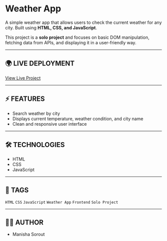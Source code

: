 # Weather App

A simple weather app that allows users to check the current weather for any city. Built using **HTML, CSS, and JavaScript**.  

This project is a **solo project** and focuses on basic DOM manipulation, fetching data from APIs, and displaying it in a user-friendly way.  

---

## 🌍 LIVE DEPLOYMENT

[View Live Project](https://monumental-blancmange-6f2ee1.netlify.app/)  

---

## ⚡ FEATURES

- Search weather by city  
- Displays current temperature, weather condition, and city name  
- Clean and responsive user interface  

---

## 🛠️ TECHNOLOGIES

- HTML  
- CSS  
- JavaScript  

---

## 📌 TAGS

`HTML` `CSS` `JavaScript` `Weather App` `Frontend` `Solo Project`  

---

## 👩‍💻 AUTHOR

- Manisha Sorout  

